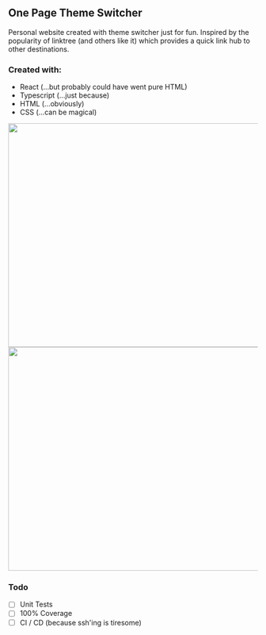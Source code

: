 One Page Theme Switcher
-----------------------

Personal website created with theme switcher just for fun. Inspired by the popularity of linktree (and others like it) which provides a quick link hub to other destinations. 

### Created with:
- React (...but probably could have went pure HTML)
- Typescript (...just because)
- HTML (...obviously)
- CSS (...can be magical)

<img src="https://github.com/ReyHaynes/reyhaynes.com/blob/master/screenshots/theme-light.png" height="451" width="600">

<img src="https://github.com/ReyHaynes/reyhaynes.com/blob/master/screenshots/theme-light.png" height="451" width="600">

### Todo
- [ ] Unit Tests
- [ ] 100% Coverage
- [ ] CI / CD (because ssh'ing is tiresome)